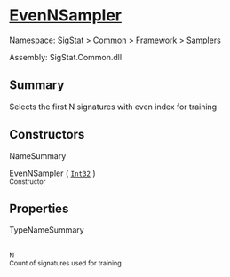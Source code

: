 # [EvenNSampler](./EvenNSampler.md)

Namespace: [SigStat]() > [Common](./../../README.md) > [Framework]() > [Samplers](./README.md)

Assembly: SigStat.Common.dll

## Summary
Selects the first N signatures with even index for training

## Constructors

NameSummary

EvenNSampler ( [`Int32`](https://docs.microsoft.com/en-us/dotnet/api/System.Int32) )<br><sub>Constructor</sub><br>


## Properties

TypeNameSummary

<br><sub>N</sub><br><sub>Count of signatures used for training</sub><br>


